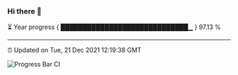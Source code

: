 ### Hi there 👋

⏳ Year progress { █████████████████████████████▁ } 97.13 %

---

⏰ Updated on Tue, 21 Dec 2021 12:19:38 GMT

![Progress Bar CI](https://github.com/liununu/liununu/workflows/Progress%20Bar%20CI/badge.svg)
